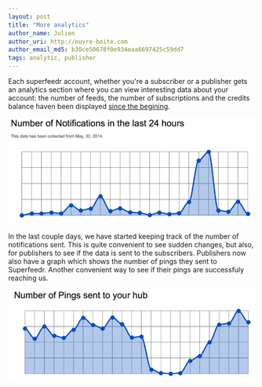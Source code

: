 ```yaml
---
layout: post
title: "More analytics"
author_name: Julien
author_uri: http://ouvre-boite.com
author_email_md5: b30ce50678f0e934eaa6697425c59dd7
tags: analytic, publisher
---
```


Each superfeedr account, whether you're a subscriber or a publisher gets an analytics section where you can view interesting data about your account: the number of feeds, the number of subscriptions and the credits balance haven been displayed [since the begining](http://blog.superfeedr.com/real-time/analytics/pubsubhubbub/analytics-launched/).

![Notifications](/images/notifications-from-hub.png)


In the last couple days, we have started keeping track of the number of notifications sent. This is quite convenient to see sudden changes, but also, for publishers to see if the data is sent to the subscribers. Publishers now also have a graph which shows the number of pings they sent to Superfeedr. Another convenient way to see if their pings are successfuly reaching us.

![Pings](/images/pings-to-hub.png)